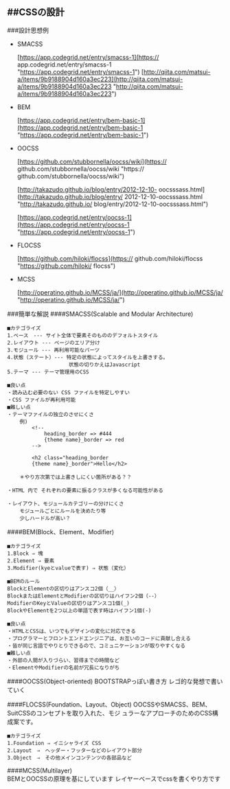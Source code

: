 
##CSSの設計
---

###設計思想例

- SMACSS

	[https://app.codegrid.net/entry/smacss-1](https://	app.codegrid.net/entry/smacss-1 "https://app.codegrid.net/entry/smacss-1")
	[http://qiita.com/matsui-a/items/9b9188904d160a3ec223](http://qiita.com/matsui-a/items/9b9188904d160a3ec223 "http://qiita.com/matsui-a/items/9b9188904d160a3ec223")
	

- BEM

	[https://app.codegrid.net/entry/bem-basic-1](https://app.codegrid.net/entry/bem-basic-1 "https://app.codegrid.net/entry/bem-basic-1")

- OOCSS

	[https://github.com/stubbornella/oocss/wiki](https://	github.com/stubbornella/oocss/wiki "https://	github.com/stubbornella/oocss/wiki")

	[http://takazudo.github.io/blog/entry/2012-12-10-	oocsssass.html](http://takazudo.github.io/blog/entry/	2012-12-10-oocsssass.html "http://takazudo.github.io/	blog/entry/2012-12-10-oocsssass.html")
	
	[https://app.codegrid.net/entry/oocss-1](https://app.codegrid.net/entry/oocss-1 "https://app.codegrid.net/entry/oocss-1")
	
	

- FLOCSS

	[https://github.com/hiloki/flocss](https://	github.com/hiloki/flocss "https://github.com/hiloki/	flocss")

- MCSS

	[http://operatino.github.io/MCSS/ja/](http://operatino.github.io/MCSS/ja/ "http://operatino.github.io/MCSS/ja/")


###簡単な解説
####SMACSS(Scalable and Modular Architecture)

	■カテゴライズ
	1.ベース　--- サイト全体で要素そのもののデフォルトスタイル
	2.レイアウト --- ページのエリア分け
	3.モジュール --- 再利用可能なパーツ
	4.状態（ステート）--- 特定の状態によってスタイルを上書きする。
						状態の切りかえはJavascript
	5.テーマ --- テーマ管理用のCSS
	
	■良い点
	・読み込む必要のない CSS ファイルを特定しやすい
	・CSS ファイルが再利用可能
	■難しい点
	・テーマファイルの独立のさせにくさ
		例)
			<!--
				heading_border => #444
				{theme name}_border => red
			-->

			<h2 class="heading_border
			{theme name}_border">Hello</h2>
	
		＊やり方次第では上書きしにくい箇所がある？？
		
	・HTML 内で それぞれの要素に振るクラスが多くなる可能性がある

	・レイアウト、モジュールカテゴリーの分けにくさ
		モジュールごとにルールを決めたり等
		少しハードルが高い？

	
####BEM(Block、Element、Modifier)

	■カテゴライズ
	1.Block ⇒ 塊
	2.Element ⇒ 要素
	3.Modifier(kyeとvalueで表す) ⇒ 状態（変化）

	■BEMのルール
	BlockとElementの区切りはアンスコ2個（__）
	BlockまたはElementとModifierの区切りはハイフン2個（--）
	ModifierのKeyとValueの区切りはアンスコ1個(_)
	BlockやElementを2つ以上の単語で表す時はハイフン1個(-)
	
	■良い点
	・HTMLとCSSは、いつでもデザインの変化に対応できる
	・プログラマーとフロントエンドエンジニアは、お互いのコードに貢献し合える
	・皆が同じ言語でやりとりできるので、コミュニケーションが取りやすくなる
	■難しい点
	・外部の人間が入りづらい、習得までの時間など
	・ElementやModifierの名前が冗長になりがち

####OOCSS(Object-oriented)
	BOOTSTRAPっぽい書き方
	レゴ的な発想で書いていく
	
####FLOCSS(Foundation、Layout、Object)
	OOCSSやSMACSS、BEM、SuitCSSのコンセプトを取り入れた、モジ	ュラーなアプローチのためのCSS構成案です。
	
	■カテゴライズ
	1.Foundation ⇒ イニシャライズ CSS
	2.Layout　⇒　ヘッダー・フッターなどのレイアウト部分
	3.Object　⇒　その他メインコンテンツの各部品など

####MCSS(Multilayer)	
	BEMとOOCSSの原理を基にしています
	レイヤーベースでcssを書くやり方です
	
